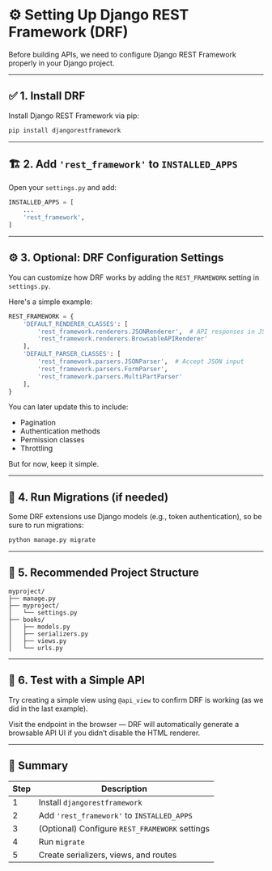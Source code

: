 # ⚙️ Setting Up Django REST Framework (DRF)

Before building APIs, we need to configure Django REST Framework properly in your Django project.

---

## ✅ 1. Install DRF

Install Django REST Framework via pip:

```bash
pip install djangorestframework
```

---

## 🏗 2. Add `'rest_framework'` to `INSTALLED_APPS`

Open your `settings.py` and add:

```python
INSTALLED_APPS = [
    ...
    'rest_framework',
]
```

---

## ⚙️ 3. Optional: DRF Configuration Settings

You can customize how DRF works by adding the `REST_FRAMEWORK` setting in `settings.py`.

Here's a simple example:

```python
REST_FRAMEWORK = {
    'DEFAULT_RENDERER_CLASSES': [
        'rest_framework.renderers.JSONRenderer',  # API responses in JSON
        'rest_framework.renderers.BrowsableAPIRenderer'
    ],
    'DEFAULT_PARSER_CLASSES': [
        'rest_framework.parsers.JSONParser',  # Accept JSON input
        'rest_framework.parsers.FormParser',
        'rest_framework.parsers.MultiPartParser'
    ],
}
```

You can later update this to include:

* Pagination
* Authentication methods
* Permission classes
* Throttling

But for now, keep it simple.

---

## 🧪 4. Run Migrations (if needed)

Some DRF extensions use Django models (e.g., token authentication), so be sure to run migrations:

```bash
python manage.py migrate
```

---

## 📁 5. Recommended Project Structure

```
myproject/
├── manage.py
├── myproject/
│   └── settings.py
├── books/
│   ├── models.py
│   ├── serializers.py
│   ├── views.py
│   └── urls.py
```

---

## 🧪 6. Test with a Simple API

Try creating a simple view using `@api_view` to confirm DRF is working (as we did in the last example).

Visit the endpoint in the browser — DRF will automatically generate a browsable API UI if you didn’t disable the HTML renderer.

---

## 🧠 Summary

| Step | Description                                    |
| ---- | ---------------------------------------------- |
| 1    | Install `djangorestframework`                  |
| 2    | Add `'rest_framework'` to `INSTALLED_APPS`     |
| 3    | (Optional) Configure `REST_FRAMEWORK` settings |
| 4    | Run `migrate`                                  |
| 5    | Create serializers, views, and routes          |
